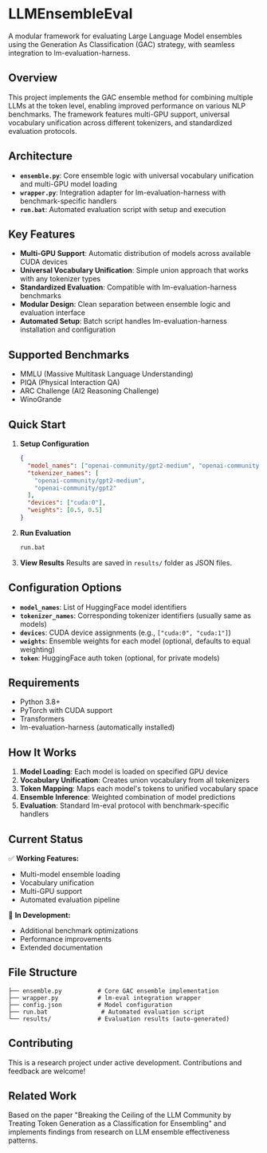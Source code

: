 # LLMEnsembleEval

A modular framework for evaluating Large Language Model ensembles using the Generation As Classification (GAC) strategy, with seamless integration to lm-evaluation-harness.

## Overview

This project implements the GAC ensemble method for combining multiple LLMs at the token level, enabling improved performance on various NLP benchmarks. The framework features multi-GPU support, universal vocabulary unification across different tokenizers, and standardized evaluation protocols.

## Architecture

- **`ensemble.py`**: Core ensemble logic with universal vocabulary unification and multi-GPU model loading
- **`wrapper.py`**: Integration adapter for lm-evaluation-harness with benchmark-specific handlers
- **`run.bat`**: Automated evaluation script with setup and execution

## Key Features

- **Multi-GPU Support**: Automatic distribution of models across available CUDA devices
- **Universal Vocabulary Unification**: Simple union approach that works with any tokenizer types
- **Standardized Evaluation**: Compatible with lm-evaluation-harness benchmarks
- **Modular Design**: Clean separation between ensemble logic and evaluation interface
- **Automated Setup**: Batch script handles lm-evaluation-harness installation and configuration

## Supported Benchmarks

- MMLU (Massive Multitask Language Understanding)
- PIQA (Physical Interaction QA)
- ARC Challenge (AI2 Reasoning Challenge)
- WinoGrande

## Quick Start

1. **Setup Configuration**

   ```json
   {
     "model_names": ["openai-community/gpt2-medium", "openai-community/gpt2"],
     "tokenizer_names": [
       "openai-community/gpt2-medium",
       "openai-community/gpt2"
     ],
     "devices": ["cuda:0"],
     "weights": [0.5, 0.5]
   }
   ```

2. **Run Evaluation**

   ```bash
   run.bat
   ```

3. **View Results**
   Results are saved in `results/` folder as JSON files.

## Configuration Options

- **`model_names`**: List of HuggingFace model identifiers
- **`tokenizer_names`**: Corresponding tokenizer identifiers (usually same as models)
- **`devices`**: CUDA device assignments (e.g., `["cuda:0", "cuda:1"]`)
- **`weights`**: Ensemble weights for each model (optional, defaults to equal weighting)
- **`token`**: HuggingFace auth token (optional, for private models)

## Requirements

- Python 3.8+
- PyTorch with CUDA support
- Transformers
- lm-evaluation-harness (automatically installed)

## How It Works

1. **Model Loading**: Each model is loaded on specified GPU device
2. **Vocabulary Unification**: Creates union vocabulary from all tokenizers
3. **Token Mapping**: Maps each model's tokens to unified vocabulary space
4. **Ensemble Inference**: Weighted combination of model predictions
5. **Evaluation**: Standard lm-eval protocol with benchmark-specific handlers

## Current Status

✅ **Working Features:**

- Multi-model ensemble loading
- Vocabulary unification
- Multi-GPU support
- Automated evaluation pipeline

🚧 **In Development:**

- Additional benchmark optimizations
- Performance improvements
- Extended documentation

## File Structure

```
├── ensemble.py          # Core GAC ensemble implementation
├── wrapper.py           # lm-eval integration wrapper
├── config.json          # Model configuration
├── run.bat               # Automated evaluation script
└── results/             # Evaluation results (auto-generated)
```

## Contributing

This is a research project under active development. Contributions and feedback are welcome!

## Related Work

Based on the paper "Breaking the Ceiling of the LLM Community by Treating Token Generation as a Classification for Ensembling" and implements findings from research on LLM ensemble effectiveness patterns.
